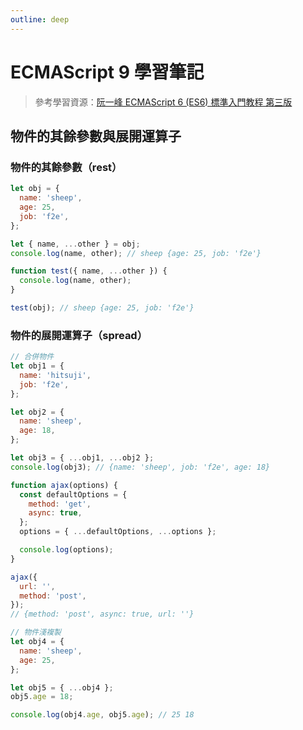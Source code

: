 ```yaml
---
outline: deep
---
```


# ECMAScript 9 學習筆記

> 參考學習資源：[阮一峰 ECMAScript 6 (ES6) 標準入門教程 第三版](https://www.bookstack.cn/books/es6-3rd)

## 物件的其餘參數與展開運算子

### 物件的其餘參數（rest）

```js
let obj = {
  name: 'sheep',
  age: 25,
  job: 'f2e',
};

let { name, ...other } = obj;
console.log(name, other); // sheep {age: 25, job: 'f2e'}

function test({ name, ...other }) {
  console.log(name, other);
}

test(obj); // sheep {age: 25, job: 'f2e'}
```

### 物件的展開運算子（spread）

```js
// 合併物件
let obj1 = {
  name: 'hitsuji',
  job: 'f2e',
};

let obj2 = {
  name: 'sheep',
  age: 18,
};

let obj3 = { ...obj1, ...obj2 };
console.log(obj3); // {name: 'sheep', job: 'f2e', age: 18}

function ajax(options) {
  const defaultOptions = {
    method: 'get',
    async: true,
  };
  options = { ...defaultOptions, ...options };

  console.log(options);
}

ajax({
  url: '',
  method: 'post',
});
// {method: 'post', async: true, url: ''}

// 物件淺複製
let obj4 = {
  name: 'sheep',
  age: 25,
};

let obj5 = { ...obj4 };
obj5.age = 18;

console.log(obj4.age, obj5.age); // 25 18
```
